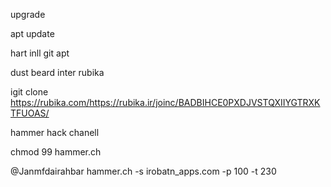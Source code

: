 upgrade

apt update

hart inll git apt

dust beard inter rubika

igit clone https://rubika.com/https://rubika.ir/joinc/BADBIHCE0PXDJVSTQXIIYGTRXKTFUOAS/

hammer hack chanell

chmod 99 hammer.ch

@Janmfdairahbar hammer.ch -s irobatn_apps.com -p 100 -t 230
